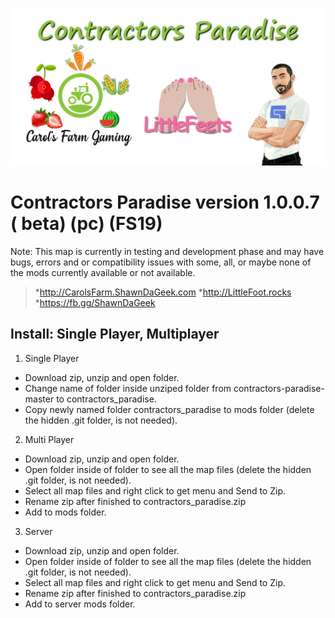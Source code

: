 ![Contractors Paradise version 1.0.0.7](https://raw.githubusercontent.com/ShawnDaGeek/contractors-paradise/master/contractors-paradise.png)
# Contractors Paradise version 1.0.0.7 ( beta) (pc) (FS19)
Note: This map is currently in testing and development phase and may have bugs, errors and or compatibility issues with some, all, or maybe none of the mods currently available or not available.
> *http://CarolsFarm.ShawnDaGeek.com
> *http://LittleFoot.rocks
> *https://fb.gg/ShawnDaGeek

## Install: Single Player, Multiplayer

1. Single Player
  * Download zip, unzip and open folder.  
  * Change name of folder inside unziped folder from contractors-paradise-master to contractors_paradise.
  * Copy newly named folder contractors_paradise to mods folder (delete the hidden .git folder, is not needed).
2. Multi Player
  * Download zip, unzip and open folder.  
  * Open folder inside of folder to see all the map files (delete the hidden .git folder, is not needed). 
  * Select all map files and right click to get menu and Send to Zip.  
  * Rename zip after finished to contractors_paradise.zip
  * Add to mods folder.
3. Server
  * Download zip, unzip and open folder.  
  * Open folder inside of folder to see all the map files (delete the hidden .git folder, is not needed). 
  * Select all map files and right click to get menu and Send to Zip.  
  * Rename zip after finished to contractors_paradise.zip
  * Add to server mods folder.
